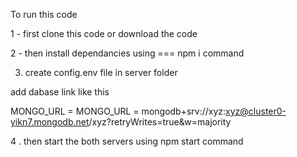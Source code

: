 To run this code

1 - first clone this code or download the code

2 - then install dependancies using === npm i command

3. create config.env file in server folder

add dabase link like this

MONGO_URL = MONGO_URL = mongodb+srv://xyz:xyz@cluster0-yikn7.mongodb.net/xyz?retryWrites=true&w=majority

4 . then start the both servers using npm start command
